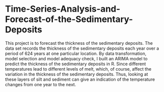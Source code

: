 # Time-Series-Analysis-and-Forecast-of-the-Sedimentary-Deposits
This project is to forecast the thickness of the sedimentary deposits. The data set records the thickness of the sedimentary deposits each year over a period of 624 years at one particular location. By data transformation, model selection and model adequacy check, I built an ARIMA model to predict the thickness of the sedimentary deposits in R. Since different temperatures lead to different levels of melt, which, of course, affect the variation in the thickness of the sedimentary deposits. Thus, looking at these layers of silt and sediment can give an indication of the temperature changes from one year to the next.
